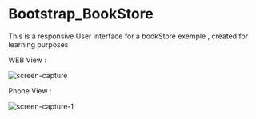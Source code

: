# Bootstrap_BookStore

This is a responsive User interface for a bookStore exemple , created for learning purposes 

WEB View :

![screen-capture](https://user-images.githubusercontent.com/28190040/68611168-c6dc2b00-04b9-11ea-8c40-8d12c3b5fa29.gif)

Phone View :

![screen-capture-_1_](https://user-images.githubusercontent.com/28190040/68611508-9648c100-04ba-11ea-85ff-b2782456bf4b.gif)
